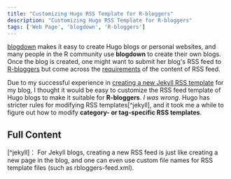 ```yaml
---
title: "Customizing Hugo RSS Template for R-bloggers"
description: "Customizing Hugo RSS Template for R-bloggers"
tags: ['Web Page', 'blogdown', 'R-bloggers']
---
```


[blogdown](https://github.com/rstudio/blogdown) makes it easy to create Hugo blogs or personal websites, and many people in the R community use **blogdown** to create their own blogs. Once the blog is created, one might want to submit her blog's RSS feed to [R-bloggers](https://www.r-bloggers.com/) but come across the [requirements](https://www.r-bloggers.com/add-your-blog/) of the content of RSS feed.<!--more-->

Due to my successful experience in [creating a new Jekyll RSS template](/2018/08/02/rblogger-criteria.html) for my blog, I thought it would be easy to customize the RSS feed template of Hugo blogs to make it suitable for **R-bloggers**. _I was wrong_. Hugo has stricter rules for modifying RSS templates[^jekyll], and it took me a while to figure out how to modify **category- or tag-specific RSS templates**.


## Full Content


[^jekyll]： For Jekyll blogs, creating a new RSS feed is just like creating a new page in the blog, and one can even use custom file names for RSS template files (such as rbloggers-feed.xml).
